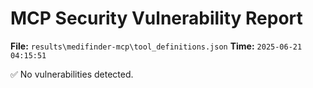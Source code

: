 # MCP Security Vulnerability Report
**File:** `results\medifinder-mcp\tool_definitions.json`
**Time:** `2025-06-21 04:15:51`

✅ No vulnerabilities detected.
